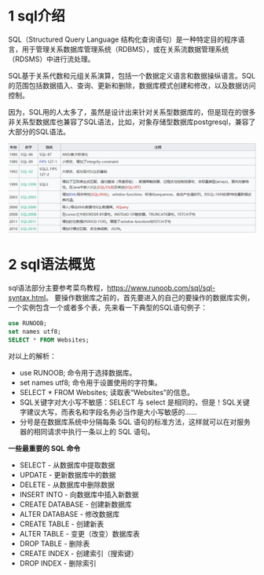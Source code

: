 # 1 sql介绍
 SQL（Structured Query Language 结构化查询语句）是一种特定目的程序语言，用于管理关系数据库管理系统（RDBMS），或在关系流数据管理系统（RDSMS）中进行流处理。

 SQL基于关系代数和元组关系演算，包括一个数据定义语言和数据操纵语言。SQL的范围包括数据插入、查询、更新和删除，数据库模式创建和修改，以及数据访问控制。

 因为，SQL用的人太多了，虽然是设计出来针对关系型数据库的，但是现在的很多非关系型数据库也兼容了SQL语法，比如，对象存储型数据库postgresql，兼容了大部分的SQL语法。
 
 ![SQL标准化过程](./resources/SQL标准化过程.png)

# 2 sql语法概览
 sql语法部分主要参考菜鸟教程，<https://www.runoob.com/sql/sql-syntax.html>。
 要操作数据库之前的，首先要进入的自己的要操作的数据库实例，一个实例包含一个或者多个表，先来看一下典型的SQL语句例子：
 ```sql
use RUNOOB;
set names utf8;
SELECT * FROM Websites;
 ```
对以上的解析：
* use RUNOOB; 命令用于选择数据库。
* set names utf8; 命令用于设置使用的字符集。
* SELECT * FROM Websites; 读取表“Websites”的信息。
* SQL关键字对大小写不敏感：SELECT 与 select 是相同的，但是！SQL关键字建议大写，而表名和字段名务必当作是大小写敏感的……
* 分号是在数据库系统中分隔每条 SQL 语句的标准方法，这样就可以在对服务器的相同请求中执行一条以上的 SQL 语句。

**一些最重要的 SQL 命令**
* SELECT - 从数据库中提取数据
* UPDATE - 更新数据库中的数据
* DELETE - 从数据库中删除数据
* INSERT INTO - 向数据库中插入新数据
* CREATE DATABASE - 创建新数据库
* ALTER DATABASE - 修改数据库
* CREATE TABLE - 创建新表
* ALTER TABLE - 变更（改变）数据库表
* DROP TABLE - 删除表
* CREATE INDEX - 创建索引（搜索键）
* DROP INDEX - 删除索引
